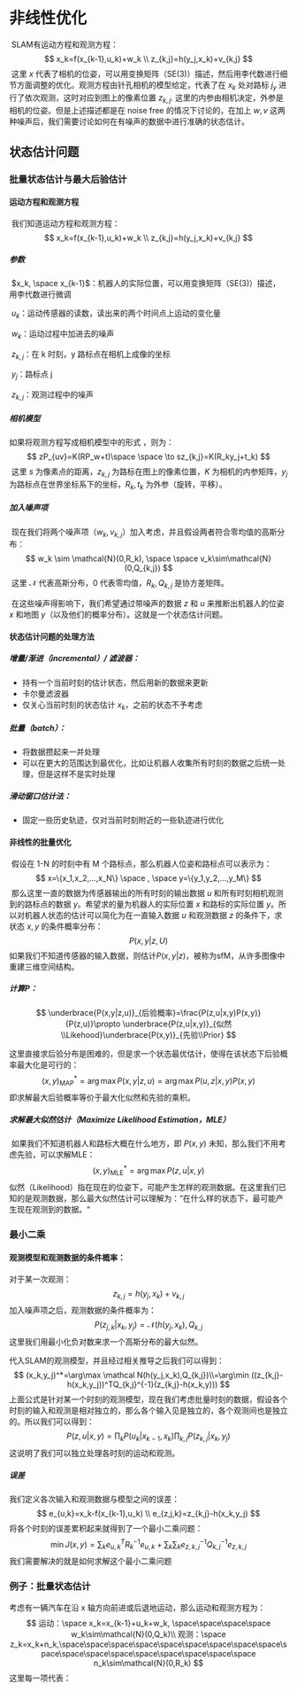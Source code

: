 # 非线性优化

​	SLAM有运动方程和观测方程：
$$
x_k=f(x_{k-1},u_k)+w_k \\
z_{k,j}=h(y_j,x_k)+v_{k,j}
$$
​	这里 $x$ 代表了相机的位姿，可以用变换矩阵（SE(3)）描述，然后用李代数进行细节方面调整的优化。观测方程由针孔相机的模型给定，代表了在 $x_k$ 处对路标 $j_y$ 进行了依次观测，这时对应到图上的像素位置 $z_{k,j}$. 这里的内参由相机决定，外参是相机的位姿。但是上述描述都是在 noise free 的情况下讨论的，在加上 $w, v$ 这两种噪声后，我们需要讨论如何在有噪声的数据中进行准确的状态估计。

## 状态估计问题

### 批量状态估计与最大后验估计

#### 运动方程和观测方程

​	我们知道运动方程和观测方程：
$$
x_k=f(x_{k-1},u_k)+w_k \\
z_{k,j}=h(y_j,x_k)+v_{k,j}
$$

##### 参数

​		$x_k, \space x_{k-1}$：机器人的实际位置，可以用变换矩阵（SE(3)）描述，用李代数进行微调

​		$u_k$：运动传感器的读数，读出来的两个时间点上运动的变化量

​		$w_k$：运动过程中加进去的噪声

​		$z_{k,j}$：在 k 时刻，y 路标点在相机上成像的坐标

​		$y_j$：路标点 j

​		$z_{k,j}$：观测过程中的噪声

##### 相机模型

如果将观测方程写成相机模型中的形式 ，则为：
$$
zP_{uv}=K(RP_w+t)\space \space \to sz_{k,j}=K(R_ky_j+t_k)
$$
​	这里 $s$ 为像素点的距离，$z_{k,j}$ 为路标在图上的像素位置，$K$ 为相机的内参矩阵，$y_j$ 为路标点在世界坐标系下的坐标，$R_k, t_k$ 为外参（旋转，平移）。

##### 加入噪声项

​	现在我们将两个噪声项（$w_k,v_{k,j}$）加入考虑，并且假设两者符合零均值的高斯分布：
$$
w_k \sim \mathcal{N}(0,R_k), \space \space v_k\sim\mathcal{N}(0,Q_{k,j})
$$
​	这里 $\mathcal{N}$ 代表高斯分布，0 代表零均值，$R_k,Q_{k,j}$ 是协方差矩阵。

​	在这些噪声得影响下，我们希望通过带噪声的数据 $z$ 和 $u$ 来推断出机器人的位姿 $x$ 和地图 $y$（以及他们的概率分布）。这就是一个状态估计问题。

#### 状态估计问题的处理方法

##### 增量/渐进（incremental）/ 滤波器：

* 持有一个当前时刻的估计状态，然后用新的数据来更新
* 卡尔曼滤波器
* 仅关心当前时刻的状态估计 $x_k$，之前的状态不予考虑

##### 批量（batch）：

* 将数据攒起来一并处理
* 可以在更大的范围达到最优化，比如让机器人收集所有时刻的数据之后统一处理，但是这样不是实时处理

##### 滑动窗口估计法：

* 固定一些历史轨迹，仅对当前时刻附近的一些轨迹进行优化

  

#### 非线性的批量优化

​	假设在 1-N 的时刻中有 M 个路标点，那么机器人位姿和路标点可以表示为：
$$
x=\{x_1,x_2,...,x_N\} \space , \space y=\{y_1,y_2,...,y_M\}
$$
​	那么这里一直的数据为传感器输出的所有时刻的输出数据 $u$ 和所有时刻相机观测到的路标点的数据 $y$。希望求的量为机器人的实际位置 $x$ 和路标的实际位置 $y$。所以对机器人状态的估计可以简化为在一直输入数据 $u$ 和观测数据 $z$ 的条件下，求状态 $x,y$ 的条件概率分布：
$$
P(x,y|z,U)
$$
​	如果我们不知道传感器的输入数据，则估计$P(x,y|z)$，被称为sfM，从许多图像中重建三维空间结构。

##### 计算P：

$$
\underbrace{P(x,y|z,u)}_{后验概率}=\frac{P(z,u|x,y)P(x,y)}{P(z,u)}\propto \underbrace{P(z,u|x,y)}_{似然\\Likehood}\underbrace{P(x,y)}_{先验\\Prior}
$$

​	这里直接求后验分布是困难的，但是求一个状态最优估计，使得在该状态下后验概率最大化是可行的：
$$
(x,y)^*_{\text{MAP}}=\arg\max P(x,y|z,u)=\arg\max P(u,z|x,y)P(x,y)
$$
​	即求解最大后验概率等价于最大化似然和先验的乘积。

##### 求解最大似然估计（Maximize Likelihood Estimation，MLE）

​	如果我们不知道机器人和路标大概在什么地方，即 $P(x,y)$ 未知，那么我们不用考虑先验，可以求解MLE：
$$
(x,y)^*_{\text{MLE}}=\arg\max P(z,u|x,y)
$$
​	似然（Likelihood）指在现在的位姿下，可能产生怎样的观测数据。在这里我们已知的是观测数据，那么最大似然估计可以理解为：“在什么样的状态下，最可能产生现在观测到的数据。“



### 最小二乘

#### 观测模型和观测数据的条件概率：

对于某一次观测：
$$
z_{k,j}=h(y_j,x_k)+v_{k,j}
$$
加入噪声项之后，观测数据的条件概率为：
$$
P(z_{j,k}|x_k,y_j)=\mathcal N(h(y_j,x_k),Q_{k,j}
$$
这里我们用最小化负对数来求一个高斯分布的最大似然。

代入SLAM的观测模型，并且经过相关推导之后我们可以得到：
$$
(x_k,y_j)^*=\arg\max \mathcal N(h(y_j,x_k),Q_{k,j})\\=\arg\min ((z_{k,j}-h(x_k,y_j))^TQ_{k,j}^{-1}(z_{k,j}-h(x_k,y)))
$$
上面公式是针对某一个时刻的观测模型，现在我们考虑批量时刻的数据，假设各个时刻的输入和观测是相对独立的，那么各个输入见是独立的，各个观测间也是独立的。所以我们可以得到：
$$
P(z,u|x,y)=\prod_kP(u_k|x_{k-1},x_k)\prod_{k,j}P(z_{k,j}|x_k,y_j)
$$
这说明了我们可以独立处理各时刻的运动和观测。

##### 误差

我们定义各次输入和观测数据与模型之间的误差：
$$
e_{u,k}=x_k-f(x_{k-1},u_k) \\
e_{z,j,k}=z_{k,j}-h(x_k,y_j)
$$
将各个时刻的误差累积起来就得到了一个最小二乘问题：
$$
\min J(x,y)=\sum_k e_{u,k}^TR_k^{-1}e_{u,k}+\sum_k\sum_ke^{-1}_{z,k,j}Q^{-1}_{k,j}e_{z,k,j}
$$
我们需要解决的就是如何求解这个最小二乘问题



### 例子：批量状态估计

考虑有一辆汽车在沿 x 轴方向前进或后退地运动，那么运动和观测方程为：
$$
运动：\space x_k=x_{k-1}+u_k+w_k, \space\space\space\space w_k\sim\mathcal{N}(0,Q_k)\\
观测：\space z_k=x_k+n_k,\space\space\space\space\space\space\space\space\space\space\space\space\space\space\space\space\space\space n_k\sim\mathcal{N}(0,R_k)
$$
这里每一项代表：

